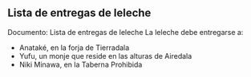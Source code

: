 ## Lista de entregas de leleche
Documento: Lista de entregas de leleche
La leleche debe entregarse a:
- Anataké, en la forja de Tierradala
- Yufu, un monje que reside en las alturas de Airedala
- Niki Minawa, en la Taberna Prohibida
